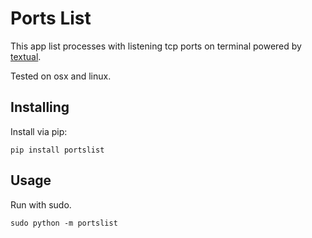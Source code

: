 # Ports List

This app list processes with listening tcp ports on terminal powered by [textual](http://textual.textualize.io/).

Tested on osx and linux.

## Installing

Install via pip:
```commandline
pip install portslist
```

## Usage

Run with sudo.
```commandline
sudo python -m portslist
```